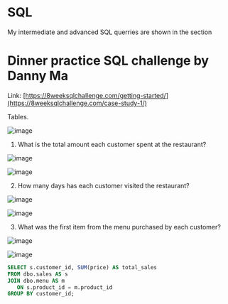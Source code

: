 # SQL
My intermediate and advanced SQL querries are shown in the section
# Dinner practice SQL challenge by Danny Ma

Link: [https://8weeksqlchallenge.com/getting-started/](https://8weeksqlchallenge.com/case-study-1/)

Tables.

![image](https://user-images.githubusercontent.com/107795987/229900115-017d6aae-9caf-46e8-96d2-d9953b4c9903.png)

1. What is the total amount each customer spent at the restaurant?

![image](https://github.com/dannytheanalyst911/SQL-Danny-s-Diner/assets/107795987/a37489e5-2f67-4fdc-87b8-b638d718771c)


![image](https://github.com/dannytheanalyst911/SQL-Danny-s-Diner/assets/107795987/5431431d-b378-4edf-a796-19da21546338)

2. How many days has each customer visited the restaurant?

![image](https://github.com/dannytheanalyst911/SQL-Danny-s-Diner/assets/107795987/91629d33-ca0f-40df-8369-0ee4ee83229b)


![image](https://github.com/dannytheanalyst911/SQL-Danny-s-Diner/assets/107795987/734006c2-e1e3-4bb0-9b5d-374aa03424e6)

3. What was the first item from the menu purchased by each customer?

![image](https://github.com/dannytheanalyst911/SQL-Danny-s-Diner/assets/107795987/daad70c1-f7a9-422e-9b03-1642d66ec837)

![image](https://github.com/dannytheanalyst911/SQL-Danny-s-Diner/assets/107795987/3f8d3ab2-e61c-4b35-be9b-dc8f6cb88cc8)

````sql
SELECT s.customer_id, SUM(price) AS total_sales
FROM dbo.sales AS s
JOIN dbo.menu AS m
   ON s.product_id = m.product_id
GROUP BY customer_id; 
````


